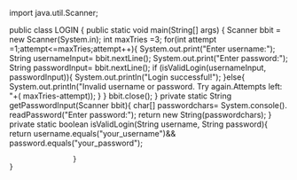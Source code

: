 import java.util.Scanner;

public class LOGIN {
    public static void main(String[] args) {
        Scanner bbit = new Scanner(System.in);
        int maxTries =3;
        for(int attempt =1;attempt<=maxTries;attempt++){
            System.out.print("Enter username:");
            String usernameInput= bbit.nextLine();
            System.out.print("Enter password:");
            String passwordInput= bbit.nextLine();
                    if
            (isValidLogin(usernameInput, passwordInput)){
                System.out.println("Login successful!");
            }else{
                System.out.println("Invalid username or password. Try again.Attempts left: "+( maxTries-attempt));
            }
        }
       bbit.close();
    }
    private static String
            getPasswordInput(Scanner bbit){
                char[] passwordchars= System.console(). readPassword("Enter password:");
                return new
         String(passwordchars);
            }
            private static boolean
                    isValidLogin(String username, String password){
                        return
                                username.equals("your_username")&& password.equals("your_password");
                                
                    }
    }
   
